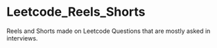 # Leetcode_Reels_Shorts
Reels and Shorts made on Leetcode Questions that are mostly asked in interviews.
